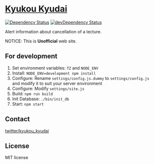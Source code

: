 # [Kyukou Kyudai](http://kyukou-kyudai.rhcloud.com/)

[![Dependency Status](https://david-dm.org/Qdai/kyukou.svg?style=flat)](https://david-dm.org/Qdai/kyukou) [![devDependency Status](https://david-dm.org/Qdai/kyukou/dev-status.svg?style=flat)](https://david-dm.org/Qdai/kyukou#info=devDependencies)

Alert information about cancellation of a lecture.

NOTICE: This is **Unofficial** web site.

## For development

1. Set environment variables: `TZ` and `NODE_ENV`
2. Install: `NODE_ENV=development npm install`
3. Configure: Rename `settings/config.js.dummy` to `settings/config.js` and modify it to suit your server environment
4. Configure: Modify `settings/site.js`
5. Build: `npm run build`
6. Init Database: `./bin/init_db`
7. Start: `npm start`

## Contact

[twitter/kyukou_kyudai](https://twitter.com/kyukou_kyudai)

## License

MIT license
